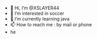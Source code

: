 - 👋 Hi, I’m @XSLAYER44
- 👀 I’m interested in soccer
- 🌱 I’m currently learning java
- 📫 How to reach me : by mail or phone
- he
<!---
XSLAYER44/XSLAYER44 is a ✨ special ✨ repository because its `README.md` (this file) appears on your GitHub profile.
You can click the Preview link to take a look at your changes.
--->
